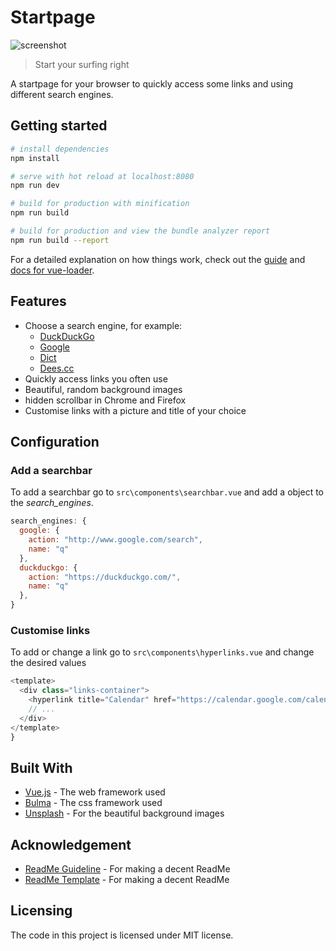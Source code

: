 # Startpage

![screenshot](startpage-screenshot.png)

> Start your surfing right

A startpage for your browser to quickly access some links and using different search engines.

## Getting started

``` bash
# install dependencies
npm install

# serve with hot reload at localhost:8080
npm run dev

# build for production with minification
npm run build

# build for production and view the bundle analyzer report
npm run build --report
```

For a detailed explanation on how things work, check out the [guide](http://vuejs-templates.github.io/webpack/) and [docs for vue-loader](http://vuejs.github.io/vue-loader).

## Features

* Choose a search engine, for example:
  - [DuckDuckGo](https://duckduckgo.com/)
  - [Google](https://www.google.com/)
  - [Dict](https://www.dict.cc/)
  - [Dees.cc](https://dees.dict.cc/)
* Quickly access links you often use
* Beautiful, random background images
* hidden scrollbar in Chrome and Firefox
* Customise links with a picture and title of your choice

## Configuration

### Add a searchbar
To add a searchbar go to `src\components\searchbar.vue` and add a object to the _search_engines_.

```js
search_engines: {
  google: {
    action: "http://www.google.com/search",
    name: "q"
  },
  duckduckgo: {
    action: "https://duckduckgo.com/",
    name: "q"
  },
}
```

### Customise links
To add or change a link go to `src\components\hyperlinks.vue` and change the desired values

```js
<template>
  <div class="links-container">
    <hyperlink title="Calendar" href="https://calendar.google.com/calendar/r" image="https://source.unsplash.com/zni0zgb3bkQ"></hyperlink>
    // ...
  </div>
</template>
}
```

## Built With

* [Vue.js](https://vuejs.org/) - The web framework used
* [Bulma](https://bulma.io/) - The css framework used
* [Unsplash](https://source.unsplash.com/) - For the beautiful background images

## Acknowledgement

* [ReadMe Guideline](https://github.com/jehna/readme-best-practices) - For making a decent ReadMe
* [ReadMe Template](https://gist.github.com/PurpleBooth/109311bb0361f32d87a2) - For making a decent ReadMe

## Licensing

The code in this project is licensed under MIT license.
